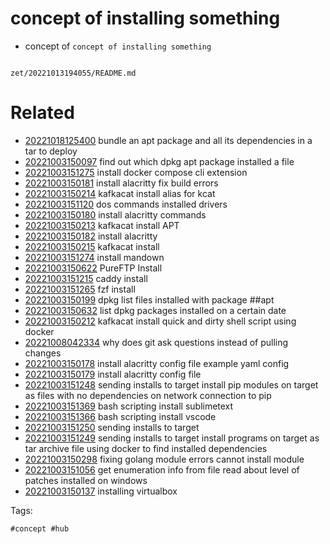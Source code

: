 # concept of installing something

- concept of `concept of installing something`

```
```

` zet/20221013194055/README.md `

# Related

- [20221018125400](/zet/20221018125400/README.md) bundle an apt package and all its dependencies in a tar to deploy
- [20221003150097](/zet/20221003150097/README.md) find out which dpkg apt package installed a file
- [20221003151275](/zet/20221003151275/README.md) install docker compose cli extension
- [20221003150181](/zet/20221003150181/README.md) install alacritty  fix build errors
- [20221003150214](/zet/20221003150214/README.md) kafkacat install alias for kcat
- [20221003151120](/zet/20221003151120/README.md) dos commands installed drivers
- [20221003150180](/zet/20221003150180/README.md) install alacritty  commands
- [20221003150213](/zet/20221003150213/README.md) kafkacat install APT
- [20221003150182](/zet/20221003150182/README.md) install alacritty 
- [20221003150215](/zet/20221003150215/README.md) kafkacat install
- [20221003151274](/zet/20221003151274/README.md) install mandown
- [20221003150622](/zet/20221003150622/README.md) PureFTP Install
- [20221003151215](/zet/20221003151215/README.md) caddy install
- [20221003151265](/zet/20221003151265/README.md) fzf install
- [20221003150199](/zet/20221003150199/README.md) dpkg list files installed with package ##apt
- [20221003150632](/zet/20221003150632/README.md) list dpkg packages installed on a certain date
- [20221003150212](/zet/20221003150212/README.md) kafkacat install quick and dirty shell script using docker
- [20221008042334](/zet/20221008042334/README.md) why does git ask questions instead of pulling changes
- [20221003150178](/zet/20221003150178/README.md) install alacritty  config file example yaml config
- [20221003150179](/zet/20221003150179/README.md) install alacritty  config file
- [20221003151248](/zet/20221003151248/README.md) sending installs to target install pip modules on target as files with no dependencies on network connection to pip
- [20221003151369](/zet/20221003151369/README.md) bash scripting install sublimetext
- [20221003151366](/zet/20221003151366/README.md) bash scripting install vscode
- [20221003151250](/zet/20221003151250/README.md) sending installs to target
- [20221003151249](/zet/20221003151249/README.md) sending installs to target install programs on target as tar archive file using docker to find installed dependencies
- [20221003150298](/zet/20221003150298/README.md) fixing golang module errors cannot install module
- [20221003151056](/zet/20221003151056/README.md) get enumeration info from file read about level of patches installed on windows
- [20221003150137](/zet/20221003150137/README.md) installing virtualbox

Tags:

    #concept #hub
